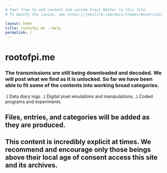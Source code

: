 ```yaml
---
# Feel free to add content and custom Front Matter to this file.
# To modify the layout, see https://jekyllrb.com/docs/themes/#overriding-theme-defaults

layout: home
title: rootofpi.me --help
permalink: /
---
```


# rootofpi.me

### The transmissions are still being downloaded and decoded. We will post what we find as it is unlocked. So far we have been able to fit some of the contents into working broad categories.

.) Data diary logs. 
.) Digital pixel emulations and manipulations. 
.) Coded programs and experiments. 

## Files, entries, and categories will be added as they are produced.
## This content is incredibly explicit at times. We recommend and encourage only those beings above their local age of consent access this site and its archives. 
